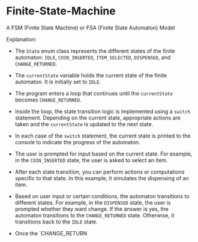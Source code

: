 # Finite-State-Machine
A FSM (Finite State Machine) or FSA (Finite State Automaton) Model


Explanation:

- The `State` enum class represents the different states of the finite automaton: `IDLE`, `COIN_INSERTED`, `ITEM_SELECTED`, `DISPENSED`, and `CHANGE_RETURNED`.

- The `currentState` variable holds the current state of the finite automaton. It is initially set to `IDLE`.

- The program enters a loop that continues until the `currentState` becomes `CHANGE_RETURNED`.

- Inside the loop, the state transition logic is implemented using a `switch` statement. Depending on the current state, appropriate actions are taken and the `currentState` is updated to the next state.

- In each case of the `switch` statement, the current state is printed to the console to indicate the progress of the automaton.

- The user is prompted for input based on the current state. For example, in the `COIN_INSERTED` state, the user is asked to select an item.

- After each state transition, you can perform actions or computations specific to that state. In this example, it simulates the dispensing of an item.

- Based on user input or certain conditions, the automaton transitions to different states. For example, in the `DISPENSED` state, the user is prompted whether they want change. If the answer is yes, the automaton transitions to the `CHANGE_RETURNED` state. Otherwise, it transitions back to the `IDLE` state.

- Once the `CHANGE_RETURN
